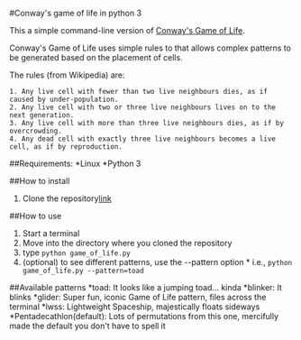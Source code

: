 #Conway's game of life in python 3

This a simple command-line version of [Conway's Game of Life](Conway's_Game_of_Life).

Conway's Game of Life uses simple rules to that allows complex patterns to be generated based on the placement of cells.

The rules (from Wikipedia) are:

    1. Any live cell with fewer than two live neighbours dies, as if caused by under-population.
    2. Any live cell with two or three live neighbours lives on to the next generation.
    3. Any live cell with more than three live neighbours dies, as if by overcrowding.
    4. Any dead cell with exactly three live neighbours becomes a live cell, as if by reproduction.
                

##Requirements:
  *Linux
  *Python 3

##How to install
  1. Clone the repository[link](https://github.com/haySwim/game_of_life.git)

##How to use
  1. Start a terminal
  2. Move into the directory where you cloned the repository
  3. type `python game_of_life.py`
  4. (optional) to see different patterns, use the --pattern option
    * i.e., `python game_of_life.py --pattern=toad`

##Available patterns
  *toad: It looks like a jumping toad... kinda
  *blinker: It blinks
  *glider: Super fun, iconic Game of Life pattern, files across the terminal
  *lwss: Lightweight Spaceship, majestically floats sideways
  *Pentadecathlon(default): Lots of permutations from this one, mercifully made the default you don't have to spell it
